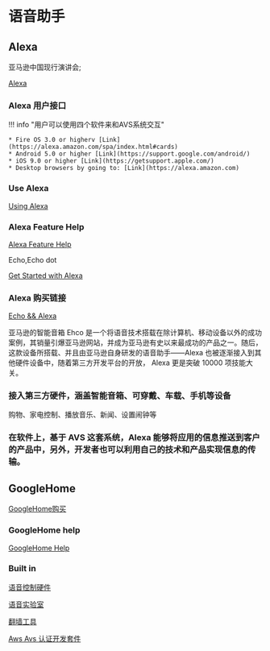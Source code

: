# 语音助手

## Alexa

亚马逊中国现行演讲会;

[Alexa](https://www.shenzhenware.com/articles/11501)

### Alexa 用户接口

!!! info "用户可以使用四个软件来和AVS系统交互"

    * Fire OS 3.0 or higherv [Link](https://alexa.amazon.com/spa/index.html#cards)
    * Android 5.0 or higher [Link](https://support.google.com/android/)
    * iOS 9.0 or higher [Link](https://getsupport.apple.com/)
    * Desktop browsers by going to: [Link](https://alexa.amazon.com)


### Use Alexa

[Using Alexa](https://www.amazon.com/Amazon-Echo-And-Alexa-Devices/b/?ie=UTF8&node=9818047011&ref_=sv_devicesubnav_1)

### Alexa Feature Help

[Alexa Feature Help](https://www.amazon.com/gp/help/customer/display.html/ref=hp_bc_nav?ie=UTF8&nodeId=201952240)


Echo,Echo dot

[Get Started with Alexa](https://www.amazon.com/gp/help/customer/display.html/ref=hp_bc_nav?ie=UTF8&nodeId=201549510)

### Alexa 购买链接

[Echo && Alexa](https://www.amazon.com/Amazon-Echo-And-Alexa-Devices/b/?ie=UTF8&node=9818047011&ref_=sv_devicesubnav_1)


亚马逊的智能音箱 Ehco 是一个将语音技术搭载在除计算机、移动设备以外的成功案例，其销量引爆亚马逊网站，并成为亚马逊有史以来最成功的产品之一。随后，这款设备所搭载、并且由亚马逊自身研发的语音助手——Alexa 也被逐渐接入到其他硬件设备中，随着第三方开发平台的开放， Alexa 更是突破 10000 项技能大关。

### 接入第三方硬件，涵盖智能音箱、可穿戴、车载、手机等设备

购物、家电控制、播放音乐、新闻、设置闹钟等

### 在软件上，基于 AVS 这套系统，Alexa 能够将应用的信息推送到客户的产品中，另外，开发者也可以利用自己的技术和产品实现信息的传输。

## GoogleHome

[GoogleHome购买](https://store.google.com/product/google_home)

### GoogleHome help

[GoogleHome Help](https://support.google.com/googlehome/topic/7196250)

### Built in

[语音控制硬件](https://www.nxp.com/support/developer-resources/nxp-designs/mcu-based-solution-for-alexa-voice-service:MCU-VOICE-CONTROL-AVS?tid=vanmcu-avs#0)

[语音实验室](https://www.nxp.com/support/developer-resources/software-support-and-services/professional-support-for-amazon-self-test-services-of-alexa-built-in-products-audio-lab-services:AUDIO-LAB-SERVICES)

[翻墙工具](https://shadowsocks.org/en/download/clients.html)

[Aws Avs 认证开发套件](https://www.xmos.com/developer/node/37028)
